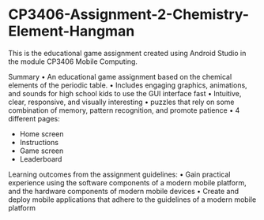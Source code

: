 # CP3406-Assignment-2-Chemistry-Element-Hangman

This is the educational game assignment created using Android Studio in the module CP3406 Mobile Computing.

Summary
• An educational game assignment based on the chemical elements of the periodic table.
• Includes engaging graphics, animations, and sounds for high school kids to use the GUI interface fast
• Intuitive, clear, responsive, and visually interesting
• puzzles that rely on some combination of memory, pattern recognition, and promote patience
• 4 different pages:
  - Home screen
  - Instructions
  - Game screen
  - Leaderboard

Learning outcomes from the assignment guidelines:
• Gain practical experience using the software components of a modern mobile platform, and the hardware components of modern mobile devices
• Create and deploy mobile applications that adhere to the guidelines of a modern mobile platform
